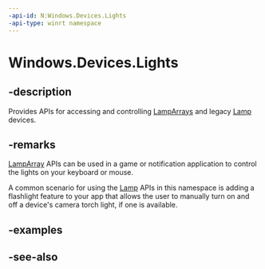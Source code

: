 ```yaml
---
-api-id: N:Windows.Devices.Lights
-api-type: winrt namespace
---
```


# Windows.Devices.Lights

## -description
Provides APIs for accessing and controlling [LampArrays](lamparray.md) and legacy [Lamp](lamp.md) devices.

## -remarks
[LampArray](lamparray.md) APIs can be used in a game or notification application to control the lights on your keyboard or mouse.

A common scenario for using the [Lamp](lamp.md) APIs in this namespace is adding a flashlight feature to your app that allows the user to manually turn on and off a device's camera torch light, if one is available.

## -examples

## -see-also